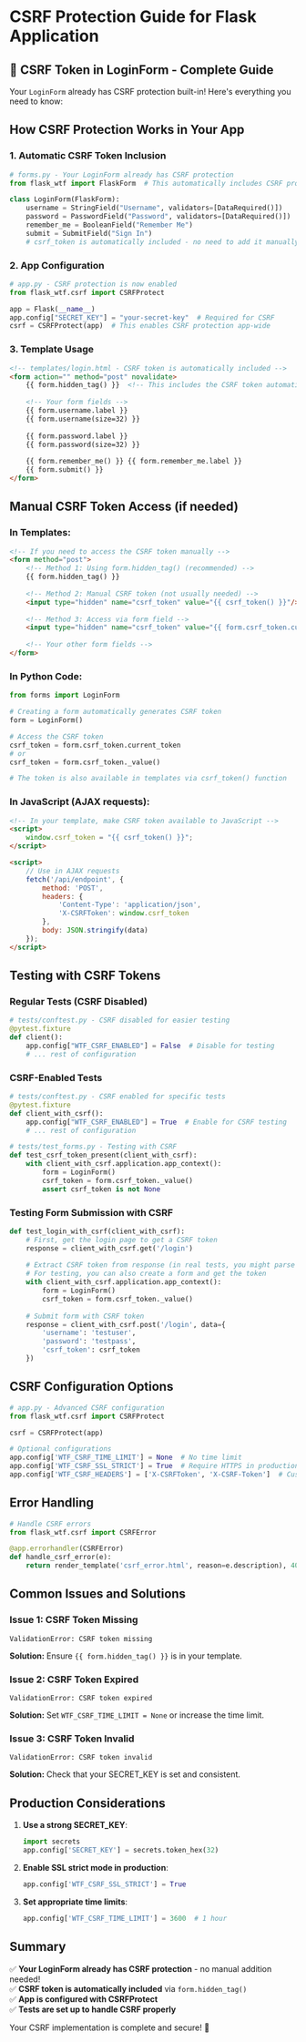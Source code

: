 # CSRF Protection Guide for Flask Application

## 🔐 CSRF Token in LoginForm - Complete Guide

Your `LoginForm` already has CSRF protection built-in! Here's everything you need to know:

## How CSRF Protection Works in Your App

### 1. **Automatic CSRF Token Inclusion**
```python
# forms.py - Your LoginForm already has CSRF protection
from flask_wtf import FlaskForm  # This automatically includes CSRF protection

class LoginForm(FlaskForm):
    username = StringField("Username", validators=[DataRequired()])
    password = PasswordField("Password", validators=[DataRequired()])
    remember_me = BooleanField("Remember Me")
    submit = SubmitField("Sign In")
    # csrf_token is automatically included - no need to add it manually!
```

### 2. **App Configuration**
```python
# app.py - CSRF protection is now enabled
from flask_wtf.csrf import CSRFProtect

app = Flask(__name__)
app.config["SECRET_KEY"] = "your-secret-key"  # Required for CSRF
csrf = CSRFProtect(app)  # This enables CSRF protection app-wide
```

### 3. **Template Usage**
```html
<!-- templates/login.html - CSRF token is automatically included -->
<form action="" method="post" novalidate>
    {{ form.hidden_tag() }}  <!-- This includes the CSRF token automatically -->
    
    <!-- Your form fields -->
    {{ form.username.label }}
    {{ form.username(size=32) }}
    
    {{ form.password.label }}
    {{ form.password(size=32) }}
    
    {{ form.remember_me() }} {{ form.remember_me.label }}
    {{ form.submit() }}
</form>
```

## Manual CSRF Token Access (if needed)

### **In Templates:**
```html
<!-- If you need to access the CSRF token manually -->
<form method="post">
    <!-- Method 1: Using form.hidden_tag() (recommended) -->
    {{ form.hidden_tag() }}
    
    <!-- Method 2: Manual CSRF token (not usually needed) -->
    <input type="hidden" name="csrf_token" value="{{ csrf_token() }}"/>
    
    <!-- Method 3: Access via form field -->
    <input type="hidden" name="csrf_token" value="{{ form.csrf_token.current_token }}"/>
    
    <!-- Your other form fields -->
</form>
```

### **In Python Code:**
```python
from forms import LoginForm

# Creating a form automatically generates CSRF token
form = LoginForm()

# Access the CSRF token
csrf_token = form.csrf_token.current_token
# or
csrf_token = form.csrf_token._value()

# The token is also available in templates via csrf_token() function
```

### **In JavaScript (AJAX requests):**
```html
<!-- In your template, make CSRF token available to JavaScript -->
<script>
    window.csrf_token = "{{ csrf_token() }}";
</script>

<script>
    // Use in AJAX requests
    fetch('/api/endpoint', {
        method: 'POST',
        headers: {
            'Content-Type': 'application/json',
            'X-CSRFToken': window.csrf_token
        },
        body: JSON.stringify(data)
    });
</script>
```

## Testing with CSRF Tokens

### **Regular Tests (CSRF Disabled)**
```python
# tests/conftest.py - CSRF disabled for easier testing
@pytest.fixture
def client():
    app.config["WTF_CSRF_ENABLED"] = False  # Disable for testing
    # ... rest of configuration
```

### **CSRF-Enabled Tests**
```python
# tests/conftest.py - CSRF enabled for specific tests
@pytest.fixture
def client_with_csrf():
    app.config["WTF_CSRF_ENABLED"] = True  # Enable for CSRF testing
    # ... rest of configuration

# tests/test_forms.py - Testing with CSRF
def test_csrf_token_present(client_with_csrf):
    with client_with_csrf.application.app_context():
        form = LoginForm()
        csrf_token = form.csrf_token._value()
        assert csrf_token is not None
```

### **Testing Form Submission with CSRF**
```python
def test_login_with_csrf(client_with_csrf):
    # First, get the login page to get a CSRF token
    response = client_with_csrf.get('/login')
    
    # Extract CSRF token from response (in real tests, you might parse HTML)
    # For testing, you can also create a form and get the token
    with client_with_csrf.application.app_context():
        form = LoginForm()
        csrf_token = form.csrf_token._value()
    
    # Submit form with CSRF token
    response = client_with_csrf.post('/login', data={
        'username': 'testuser',
        'password': 'testpass',
        'csrf_token': csrf_token
    })
```

## CSRF Configuration Options

```python
# app.py - Advanced CSRF configuration
from flask_wtf.csrf import CSRFProtect

csrf = CSRFProtect(app)

# Optional configurations
app.config['WTF_CSRF_TIME_LIMIT'] = None  # No time limit
app.config['WTF_CSRF_SSL_STRICT'] = True  # Require HTTPS in production
app.config['WTF_CSRF_HEADERS'] = ['X-CSRFToken', 'X-CSRF-Token']  # Custom headers
```

## Error Handling

```python
# Handle CSRF errors
from flask_wtf.csrf import CSRFError

@app.errorhandler(CSRFError)
def handle_csrf_error(e):
    return render_template('csrf_error.html', reason=e.description), 400
```

## Common Issues and Solutions

### **Issue 1: CSRF Token Missing**
```
ValidationError: CSRF token missing
```
**Solution:** Ensure `{{ form.hidden_tag() }}` is in your template.

### **Issue 2: CSRF Token Expired**
```
ValidationError: CSRF token expired
```
**Solution:** Set `WTF_CSRF_TIME_LIMIT = None` or increase the time limit.

### **Issue 3: CSRF Token Invalid**
```
ValidationError: CSRF token invalid
```
**Solution:** Check that your SECRET_KEY is set and consistent.

## Production Considerations

1. **Use a strong SECRET_KEY**:
   ```python
   import secrets
   app.config['SECRET_KEY'] = secrets.token_hex(32)
   ```

2. **Enable SSL strict mode in production**:
   ```python
   app.config['WTF_CSRF_SSL_STRICT'] = True
   ```

3. **Set appropriate time limits**:
   ```python
   app.config['WTF_CSRF_TIME_LIMIT'] = 3600  # 1 hour
   ```

## Summary

✅ **Your LoginForm already has CSRF protection** - no manual addition needed!  
✅ **CSRF token is automatically included** via `form.hidden_tag()`  
✅ **App is configured with CSRFProtect**  
✅ **Tests are set up to handle CSRF properly**  

Your CSRF implementation is complete and secure! 🎉